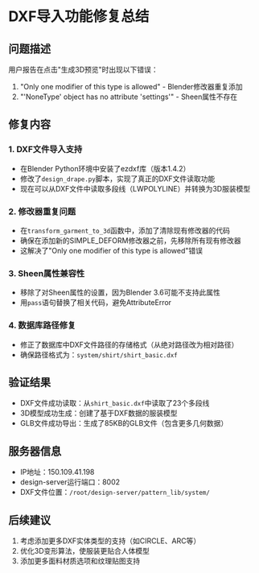 # DXF导入功能修复总结

## 问题描述
用户报告在点击"生成3D预览"时出现以下错误：
1. "Only one modifier of this type is allowed" - Blender修改器重复添加
2. "'NoneType' object has no attribute 'settings'" - Sheen属性不存在

## 修复内容

### 1. DXF文件导入支持
- 在Blender Python环境中安装了ezdxf库（版本1.4.2）
- 修改了`design_drape.py`脚本，实现了真正的DXF文件读取功能
- 现在可以从DXF文件中读取多段线（LWPOLYLINE）并转换为3D服装模型

### 2. 修改器重复问题
- 在`transform_garment_to_3d`函数中，添加了清除现有修改器的代码
- 确保在添加新的SIMPLE_DEFORM修改器之前，先移除所有现有修改器
- 这解决了"Only one modifier of this type is allowed"错误

### 3. Sheen属性兼容性
- 移除了对Sheen属性的设置，因为Blender 3.6可能不支持此属性
- 用`pass`语句替换了相关代码，避免AttributeError

### 4. 数据库路径修复
- 修正了数据库中DXF文件路径的存储格式（从绝对路径改为相对路径）
- 确保路径格式为：`system/shirt/shirt_basic.dxf`

## 验证结果
- DXF文件成功读取：从`shirt_basic.dxf`中读取了23个多段线
- 3D模型成功生成：创建了基于DXF数据的服装模型
- GLB文件成功导出：生成了85KB的GLB文件（包含更多几何数据）

## 服务器信息
- IP地址：150.109.41.198
- design-server运行端口：8002
- DXF文件位置：`/root/design-server/pattern_lib/system/`

## 后续建议
1. 考虑添加更多DXF实体类型的支持（如CIRCLE、ARC等）
2. 优化3D变形算法，使服装更贴合人体模型
3. 添加更多面料材质选项和纹理贴图支持 